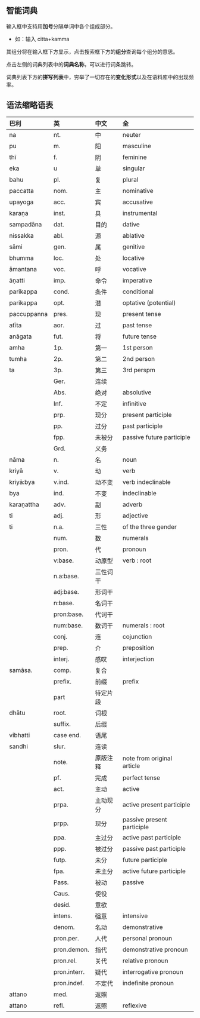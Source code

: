 ## 智能词典

输入框中支持用**加号**分隔单词中各个组成部分。

- 如：输入 citta+kamma

其组分将在输入框下方显示，点击搜索框下方的**组分**查询每个组分的意思。

点击左侧的词典列表中的**词典名称**，可以进行词条跳转。

词典列表下方的**拼写列表**中，穷举了一切存在的**变化形式**以及在语料库中的出现频率。

## 语法缩略语表
| 巴利        | 英           | 中文     | 全                          |
| :---------- | :----------- | :------- | :-------------------------- |
| na          | nt.          | 中       | neuter                      |
| pu          | m.           | 阳       | masculine                   |
| thī         | f.           | 阴       | feminine                    |
| eka         | u            | 单       | singular                    |
| bahu        | pl.          | 复       | plural                      |
| paccatta    | nom.         | 主       | nominative                  |
| upayoga     | acc.         | 宾       | accusative                  |
| karaṇa      | inst.        | 具       | instrumental                |
| sampadāna   | dat.         | 目的     | dative                      |
| nissakka    | abl.         | 源       | ablative                    |
| sāmi        | gen.         | 属       | genitive                    |
| bhumma      | loc.         | 处       | locative                    |
| āmantana    | voc.         | 呼       | vocative                    |
| āṇatti      | imp.         | 命令     | imperative                  |
| parikappa   | cond.        | 条件     | conditional                 |
| parikappa   | opt.         | 潜       | optative (potential)        |
| paccuppanna | pres.        | 现       | present tense               |
| atīta       | aor.         | 过       | past tense                  |
| anāgata     | fut.         | 将       | future tense                |
| amha        | 1p.          | 第一     | 1st person                  |
| tumha       | 2p.          | 第二     | 2nd person                  |
| ta          | 3p.          | 第三     | 3rd perspm                  |
|             | Ger.         | 连续     |                             |
|             | Abs.         | 绝对     | absolutive                  |
|             | Inf.         | 不定     | infinitive                  |
|             | prp.         | 现分     | present participle          |
|             | pp.          | 过分     | past participle             |
|             | fpp.         | 未被分   | passive future participle   |
|             | Grd.         | 义务     |                             |
| nāma        | n.           | 名       | noun                        |
| kriyā       | v.           | 动       | verb                        |
| kriyā:bya   | v.ind.       | 动不变   | verb indeclinable           |
| bya         | ind.         | 不变     | indeclinable                |
| karaṇattha  | adv.         | 副       | adverb                      |
| ti          | adj.         | 形       | adjective                   |
| ti          | n.a.         | 三性     | of the three gender         |
|             | num.         | 数       | numerals                    |
|             | pron.        | 代       | pronoun                     |
|             | v:base.      | 动原型   | verb : root                 |
|             | n.a:base.    | 三性词干 |                             |
|             | adj:base.    | 形词干   |                             |
|             | n:base.      | 名词干   |                             |
|             | pron:base.   | 代词干   |                             |
|             | num:base.    | 数词干   | numerals : root             |
|             | conj.        | 连       | cojunction                  |
|             | prep.        | 介       | preposition                 |
|             | interj.      | 感叹     | interjection                |
| samāsa.     | comp.        | 复合     |                             |
|             | prefix.      | 前缀     | prefix                      |
|             | part         | 待定片段 |                             |
| dhātu       | root.        | 词根     |                             |
|             | suffix.      | 后缀     |                             |
| vibhatti    | case end.    | 语尾     |                             |
| sandhi      | slur.        | 连读     |                             |
|             | note.        | 原版注释 | note from original article  |
|             | pf.          | 完成     | perfect tense               |
|             | act.         | 主动     | active                      |
|             | prpa.        | 主动现分 | active present participle   |
|             | prpp.        | 现分     | passive  present participle |
|             | ppa.         | 主过分   | active past participle      |
|             | ppp.         | 被过分   | passive  past participle    |
|             | futp.        | 未分     | future participle           |
|             | fpa.         | 未主分   | active future participle    |
|             | Pass.        | 被动     | passive                     |
|             | Caus.        | 使役     |                             |
|             | desid.       | 意欲     |                             |
|             | intens.      | 强意     | intensive                   |
|             | denom.       | 名动     | demonstrative               |
|             | pron.per.    | 人代     | personal pronoun            |
|             | pron.demon.  | 指代     | demonstrative pronoun       |
|             | pron.rel.    | 关代     | relative pronoun            |
|             | pron.interr. | 疑代     | interrogative pronoun       |
|             | pron.indef.  | 不定代   | indefinite pronoun          |
| attano      | med.         | 返照     |                             |
| attano      | refl.        | 返照     | reflexive                   |
